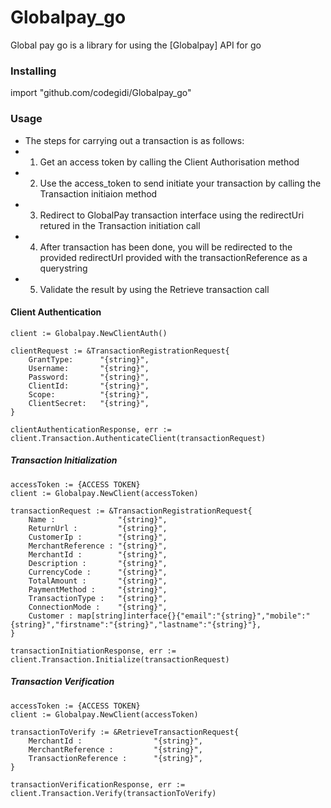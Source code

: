 # Globalpay_go

Global pay go  is a library for using the [Globalpay] API for go


### Installing
import "github.com/codegidi/Globalpay_go"

### Usage
*    The steps for carrying out a transaction is as follows:
*    1. Get an access token by calling the Client Authorisation method
*    2. Use the access_token to send initiate your transaction by calling the Transaction initiaion method
*    3. Redirect to GlobalPay transaction interface using the redirectUri retured in the Transaction initiation call
*    4. After transaction has been done, you will be redirected to the provided redirectUrl provided with the transactionReference as a querystring
*    5. Validate the result by using the Retrieve transaction call


#### Client Authentication
	client := Globalpay.NewClientAuth()

	clientRequest := &TransactionRegistrationRequest{
		GrantType:      "{string}",
		Username:       "{string}",
		Password:   	"{string}",
		ClientId: 		"{string}",
		Scope:      	"{string}",
		ClientSecret:   "{string}",
	}

	clientAuthenticationResponse, err := client.Transaction.AuthenticateClient(transactionRequest)


##### Transaction Initialization
    accessToken := {ACCESS TOKEN}
	client := Globalpay.NewClient(accessToken)

	transactionRequest := &TransactionRegistrationRequest{
		Name : 				"{string}",
		ReturnUrl : 		"{string}",
		CustomerIp : 		"{string}",
		MerchantReference : "{string}",
		MerchantId : 		"{string}",
		Description : 		"{string}",
		CurrencyCode : 		"{string}",
		TotalAmount : 		"{string}",
		PaymentMethod : 	"{string}",
		TransactionType : 	"{string}",
		ConnectionMode : 	"{string}",
		Customer : map[string]interface{}{"email":"{string}","mobile":"{string}","firstname":"{string}","lastname":"{string}"},
	}

	transactionInitiationResponse, err := client.Transaction.Initialize(transactionRequest)

##### Transaction Verification
   	accessToken := {ACCESS TOKEN}
	client := Globalpay.NewClient(accessToken)

	transactionToVerify := &RetrieveTransactionRequest{
		MerchantId : 				"{string}",
		MerchantReference : 		"{string}",
		TransactionReference : 		"{string}",
	}
	
	transactionVerificationResponse, err := client.Transaction.Verify(transactionToVerify)


